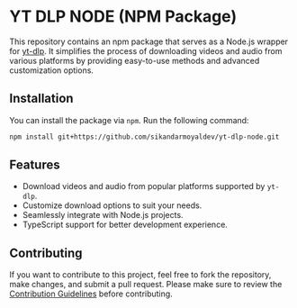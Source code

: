 # YT DLP NODE (NPM Package)

This repository contains an npm package that serves as a Node.js wrapper for [yt-dlp](https://github.com/yt-dlp/yt-dlp). It simplifies the process of downloading videos and audio from various platforms by providing easy-to-use methods and advanced customization options.

## Installation

You can install the package via `npm`. Run the following command:

```bash
npm install git+https://github.com/sikandarmoyaldev/yt-dlp-node.git
```

## Features

- Download videos and audio from popular platforms supported by `yt-dlp`.
- Customize download options to suit your needs.
- Seamlessly integrate with Node.js projects.
- TypeScript support for better development experience.

## Contributing

If you want to contribute to this project, feel free to fork the repository, make changes, and submit a pull request. Please make sure to review the [Contribution Guidelines](CONTRIBUTING.md) before contributing.
